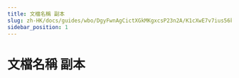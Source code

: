 ```yaml
---
title: 文檔名稱 副本
slug: zh-HK/docs/guides/wbo/DgyFwnAgCictXGkMKgxcsP23n2A/K1cXwE7v7ius56k4fGOcaT0kneg
sidebar_position: 1
---
```



# 文檔名稱 副本

